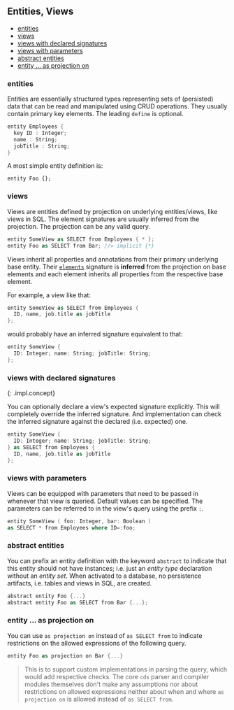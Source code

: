
## Entities, Views<!-- omit in toc -->

- [entities](#entities)
- [views](#views)
- [views with declared signatures](#views-with-declared-signatures)
- [views with parameters](#views-with-parameters)
- [abstract entities](#abstract-entities)
- [entity ... as projection on](#entity--as-projection-on)


### entities

Entities are essentially structured types representing sets of (persisted) data
that can be read and manipulated using CRUD operations. They usually contain
primary key elements. The leading `define` is optional.

```swift
entity Employees {
  key ID : Integer;
  name : String;
  jobTitle : String;
}
```
A most simple entity definition is:
```
entity Foo {};
```

### views

Views are entities defined by projection on underlying entities/views, like views
in SQL. The element signatures are usually inferred from the projection.
The projection can be any valid query.

```swift
entity SomeView as SELECT from Employees { * };
entity Foo as SELECT from Bar; //> implicit {*}
```

Views inherit all properties and annotations from their primary underlying base entity. Their [`elements`]({{csn}}#structs) signature is **inferred** from the projection on base elements and each element inherits all properties from the respective base element.

For example, a view like that:

```swift
entity SomeView as SELECT from Employees {
  ID, name, job.title as jobTitle
};
```

would probably have an inferred signature equivalent to that:
```swift
entity SomeView {
  ID: Integer; name: String; jobTitle: String;
};
```


### views with declared signatures
{: .impl.concept}

You can optionally declare a view's expected signature explicitly. This will completely override the inferred signature. And implementation can check the inferred signature against the declared (i.e. expected) one.

```swift
entity SomeView {
  ID: Integer; name: String; jobTitle: String;
} as SELECT from Employees {
  ID, name, job.title as jobTitle
};
```


### views with parameters

Views can be equipped with parameters that need to be passed in whenever that
view is queried. Default values can be specified. The parameters can be referred
to in the view's query using the prefix `:`.

```swift
entity SomeView ( foo: Integer, bar: Boolean )
as SELECT * from Employees where ID=:foo;
```


### abstract entities

You can prefix an entity definition with the keyword `abstract` to indicate that
this entity should not have instances; i.e. just an _entity type_ declaration without
an _entity set_. When activated to a database, no persistence artifacts, i.e. tables and views in SQL, are created.

```swift
abstract entity Foo {...}
abstract entity Foo as SELECT from Bar {...};
```



### entity ... as projection on

You can use `as projection on` instead of `as SELECT from` to indicate restrictions on the allowed expressions of the following query.


```swift
entity Foo as projection on Bar {...}
```

> This is to support custom implementations in parsing the query, which would add respective checks.
The core `cds` parser and compiler modules themselves don't make any assumptions nor about restrictions on allowed expressions neither about when and where `as projection on` is allowed instead of `as SELECT from`.
